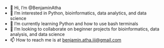 - 👋 Hi, I’m @BenjaminAtha
- 👀 I’m interested in Python, bioinformatics, data analytics, and data science
- 🌱 I’m currently learning Python and how to use bash terminals
- 💞️ I’m looking to collaborate on beginner projects for bioinformatics, data analysis, and data science
- 📫 How to reach me is at benjamin.atha.iii@gmail.com

<!---
BenjaminAtha/BenjaminAtha is a ✨ special ✨ repository because its `README.md` (this file) appears on your GitHub profile.
You can click the Preview link to take a look at your changes.
--->
